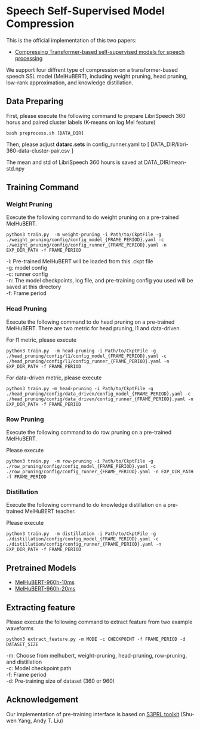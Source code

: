 # Speech Self-Supervised Model Compression
This is the official implementation of this two papers:
- [Compressing Transformer-based self-supervised models for speech processing](https://arxiv.org/abs/2211.09949)

We support four diffrent type of compression on a transformer-based speech SSL model (MelHuBERT), including weight pruning, head pruning, low-rank approximation, and knowledge distillation.

## Data Preparing
First, please execute the following command to prepare LibriSpeech 360 horus and paired cluster labels (K-means on log Mel feature)
```
bash preprocess.sh [DATA_DIR]
```

Then, please adjust **datarc.sets** in config_runner.yaml to [ DATA_DIR/libri-360-data-cluster-pair.csv ]

The mean and std of LibriSpeech 360 hours is saved at DATA_DIR/mean-std.npy

## Training Command 
<!-- ### Pre-training MelHuBERT from scratch
Execute the following command to pretrain MelHuBERT from scratch with default configuration
```
python3 train.py -m melhubert -g ./melhubert/config/config_model.yaml -c ./melhubert/config/config_runner.yaml -n EXP_DIR_PATH 
```
-g: Model config \
-c: Runner config \
-n: The model checkpoints, log file, and the pre-training config you used will be saved at this directory  -->

### Weight Pruning
Execute the following command to do weight pruning on a pre-trained MelHuBERT. 

```
python3 train.py  -m weight-pruning -i Path/to/CkptFile -g ./weight_pruning/config/config_model_{FRAME_PERIOD}.yaml -c ./weight_pruning/config/config_runner_{FRAME_PERIOD}.yaml -n EXP_DIR_PATH -f FRAME_PERIOD
```

-i: Pre-trained MelHuBERT will be loaded from this .ckpt file \
-g: model config \
-c: runner config \
-n: The model checkpoints, log file, and pre-training config you used will be saved at this directory \
-f: Frame period

### Head Pruning
Execute the following command to do head pruning on a pre-trained MelHuBERT. 
There are two metric for head pruning, l1 and data-driven. 

For l1 metric, please execute
```
python3 train.py  -m head-pruning -i Path/to/CkptFile -g ./head_pruning/config/l1/config_model_{FRAME_PERIOD}.yaml -c ./head_pruning/config/l1/config_runner_{FRAME_PERIOD}.yaml -n EXP_DIR_PATH -f FRAME_PERIOD
```
For data-driven metric, please execute
```
python3 train.py -m head-pruning -i Path/to/CkptFile -g ./head_pruning/config/data_driven/config_model_{FRAME_PERIOD}.yaml -c ./head_pruning/config/data_driven/config_runner_{FRAME_PERIOD}.yaml -n EXP_DIR_PATH -f FRAME_PERIOD
```
<!-- 
-i: Pre-trained MelHuBERT will be loaded from this .ckpt file \
-g: model config \
-c: runner config \
-n: The model checkpoints, log file, and pre-training config you used will be saved at this directory -->

### Row Pruning 
Execute the following command to do row pruning on a pre-trained MelHuBERT.

Please execute
```
python3 train.py  -m row-pruning -i Path/to/CkptFile -g ./row_pruning/config/config_model_{FRAME_PERIOD}.yaml -c ./row_pruning/config/config_runner_{FRAME_PERIOD}.yaml -n EXP_DIR_PATH -f FRAME_PERIOD
```

### Distillation 
Execute the following command to do knowledge distillation on a pre-trained MelHuBERT teacher. 

Please execute
```
python3 train.py  -m distillation -i Path/to/CkptFile -g ./distillation/config/config_model_{FRAME_PERIOD}.yaml -c ./distillation/config/config_runner_{FRAME_PERIOD}.yaml -n EXP_DIR_PATH -f FRAME_PERIOD
```

<!-- -i: Pre-trained MelHuBERT will be loaded from this .ckpt file \
-g: model config \
-c: runner config \
-n: The model checkpoints, log file, and pre-training config you used will be saved at this directory -->
<!-- 
Choosing between "masked" and "nomasked" for **loss_param.type** in config_model.yaml. \
This parameter controls whether the input would be randomly masked. -->

## Pretrained Models 
- [MelHuBERT-960h-10ms](https://drive.google.com/file/d/18u2u-528uDh5T7R1bp1wvWJ2ygcrNlzx/view?usp=sharing)
- [MelHuBERT-960h-20ms](https://drive.google.com/file/d/1Fn_C5VoH5iV3LdvBEjvfAsbMPhWFFPdd/view?usp=sharing)

## Extracting feature 
Please execute the following command to extract feature from two example waveforms
```
python3 extract_feature.py -m MODE -c CHECKPOINT -f FRAME_PERIOD -d DATASET_SIZE
```

-m: Choose from melhubert, weight-pruning, head-pruning, row-pruning, and distillation \
-c: Model checkpoint path \
-f: Frame period \
-d: Pre-training size of dataset (360 or 960)

## Acknowledgement 
Our implementation of pre-training interface is based on [S3PRL toolkit](https://github.com/s3prl/s3prl) (Shu-wen Yang, Andy T. Liu)